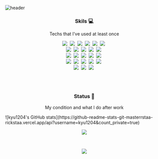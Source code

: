 ![header](https://capsule-render.vercel.app/api?type=waving&color=auto&height=300&text=MINT&fontSize=90&fontColor=000000)

<h3 align="center">Skils 💻</h3>
<p align="center"> Techs that I've used at least once </p>

<p align="center">
  <img src="https://img.shields.io/badge/Python-3766AB?style=flat-square&logo=Python&logoColor=white"/></a>&nbsp
  <img src="https://img.shields.io/badge/Java-007396?style=flat-square&logo=Java&logoColor=white"/></a>&nbsp 
  <img src="https://img.shields.io/badge/C++-00599C?style=flat-square&logo=C%2B%2B&logoColor=white"/></a>&nbsp 
  <img src="https://img.shields.io/badge/C-A8B9CC?style=flat-square&logo=C&logoColor=white"/></a>&nbsp
  <img src="https://img.shields.io/badge/Swift-FF9A00?style=flat-square&logo=Swift&logoColor=white"/></a>&nbsp
  <img src="https://img.shields.io/badge/Rust-F05138?style=flat-square&logo=Rust&logoColor=white"/></a>&nbsp
  <br>
  <img src="https://img.shields.io/badge/SpringBoot-6DB33F?style=flat-square&logo=Spring&logoColor=white"/></a>&nbsp 
  <img src="https://img.shields.io/badge/Django-092E20?style=flat-square&logo=Django&logoColor=white"/></a>&nbsp
  <img src="https://img.shields.io/badge/Flask-000000?style=flat-square&logo=Flask&logoColor=white"/></a>&nbsp
  <img src="https://img.shields.io/badge/Celery-37814A?style=flat-square&logo=Celery&logoColor=white"/></a>&nbsp
  <img src="https://img.shields.io/badge/TensorFlow-FF6F00?style=flat-square&logo=TensorFlow&logoColor=white"/></a>&nbsp
  <br>
  <img src="https://img.shields.io/badge/Mysql-E6B91E?style=flat-square&logo=MySql&logoColor=white"/></a>&nbsp
  <img src="https://img.shields.io/badge/PostgreSQL-4169E1?style=flat-square&logo=PostgreSQL&logoColor=white"/></a>&nbsp
  <img src="https://img.shields.io/badge/elasticsearch-005571?style=flat-square&logo=elasticsearch&logoColor=white"/></a>&nbsp
  <img src="https://img.shields.io/badge/Redis-DC382D?style=flat-square&logo=Redis&logoColor=white"/></a>&nbsp
  <img src="https://img.shields.io/badge/RabbitMQ-FF6600?style=flat-square&logo=RabbitMQ&logoColor=white"/></a>&nbsp
  <br>
  <img src="https://img.shields.io/badge/Docker-2496ED?style=flat-square&logo=Docker&logoColor=white"/></a>&nbsp
  <img src="https://img.shields.io/badge/Kubernetes-326CE5?style=flat-square&logo=kubernetes&logoColor=white"/></a>&nbsp
  <img src="https://img.shields.io/badge/Helm-0F1689?style=flat-square&logo=Helm&logoColor=white"/></a>&nbsp
  <img src="https://img.shields.io/badge/Ceph-EF5C55?style=flat-square&logo=Ceph&logoColor=white"/></a>&nbsp
  <img src="https://img.shields.io/badge/Ansible-EE0000?style=flat-square&logo=Ansible&logoColor=white"/></a>&nbsp
  <br>
  <img src="https://img.shields.io/badge/OpenStack-ED1944?style=flat-square&logo=openstack&logoColor=white"/></a>&nbsp
  <img src="https://img.shields.io/badge/aws-333664?style=flat-square&logo=amazon-aws&logoColor=white"/></a>&nbsp
  <img src="https://img.shields.io/badge/Azure-0078D4?style=flat-square&logo=microsoftazure&logoColor=white"/></a>&nbsp
</p>

<br>
<br>

<h3 align="center">Status 🚀</h3>
<p align="center"> My condition and what I do after work </p>
![kyu1204's GitHub stats](https://github-readme-stats-git-masterrstaa-rickstaa.vercel.app/api?username=kyu1204&count_private=true)
<p align="center">
  <a href="https://opgc.me/#/users/kyu1204" target="_blank"><img src="https://api.opgc.me/githubs/users/kyu1204/tag/?theme=basic" /></a>
</p>

<br>

<p align="center">
<a href="https://hits.seeyoufarm.com"><img src="https://hits.seeyoufarm.com/api/count/incr/badge.svg?url=https%3A%2F%2Fgithub.com%2Fkyu1204&count_bg=%238D45CD&title_bg=%23555555&icon=github.svg&icon_color=%23D3D3D3&title=hits&edge_flat=false"/></a>
</p>
